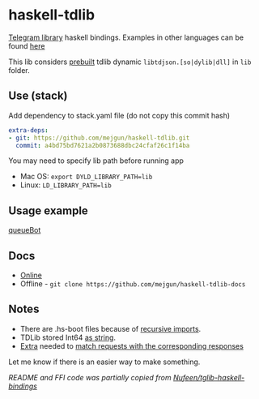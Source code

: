# haskell-tdlib

[Telegram library](https://github.com/tdlib/td) haskell bindings. Examples in other languages can be found [here](https://github.com/tdlib/td/tree/master/example)

This lib considers [prebuilt](https://github.com/tdlib/td#building) tdlib dynamic `libtdjson.[so|dylib|dll]` in `lib` folder.

## Use (stack)

Add dependency to stack.yaml file (do not copy this commit hash)

```yaml
extra-deps:
- git: https://github.com/mejgun/haskell-tdlib.git
  commit: a4bd75bd7621a2b0873688dbc24cfaf26c1f14ba
```

You may need to specify lib path before running app
* Mac OS: `export DYLD_LIBRARY_PATH=lib`
* Linux: `LD_LIBRARY_PATH=lib`

## Usage example

[queueBot](https://github.com/mejgun/queueBot)

## Docs

  * [Online](https://haskell-tdlib.netlify.app)
  * Offline - `git clone https://github.com/mejgun/haskell-tdlib-docs`


## Notes

  * There are .hs-boot files because of [recursive imports](https://wiki.haskell.org/Mutually_recursive_modules).  
  * TDLib stored Int64 [as string](https://github.com/tdlib/td/issues/179).
  * [Extra](https://haskell-tdlib.netlify.app/td-lib#t:Extra) needed to [match requests with the corresponding responses](https://core.telegram.org/tdlib/getting-started)

Let me know if there is an easier way to make something.

_README and FFI code was partially copied from [Nufeen/tglib-haskell-bindings](https://github.com/Nufeen/tglib-haskell-bindings)_
